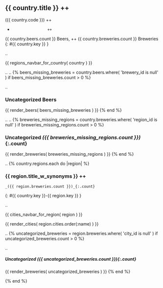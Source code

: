 ## {{ country.title }}   ++
   ({{ country.code }})  ++
   -                     ++
   {{ country.beers.count }} Beers, ++
   {{ country.breweries.count }} Breweries
   {: #{{ country.key }} }

 .. <!-- add intra-page links for regions here -->
 <!-- change to navbar_regions_for_country ?? -->
 {{ regions_navbar_for_country( country ) }}

 .. <!-- list beers w/o (missing) breweries -->
 .. <!-- todo/fix: change name to uncategorized_beers -->
{% beers_missing_breweries = country.beers.where( 'brewery_id is null' )
   if beers_missing_breweries.count > 0
 %}

.. <!-- todo/fix: style as red!!! - use uncategorized beers id ?? -->
 
### Uncategorized Beers

  {{ render_beers( beers_missing_breweries ) }}
{% end %}

  .. <!-- list breweries w/o (missing) region -->
  .. <!-- todo/fix: change name to uncategorized_breweries -->
{% breweries_missing_regions = country.breweries.where( 'region_id is null' )
   if breweries_missing_regions.count > 0
 %}

### Uncategorized _({{ breweries_missing_regions.count }})_{:.count}

  {{ render_breweries( breweries_missing_regions ) }}
{% end %}


  .. <!-- list regions w/ breweries -->
{% country.regions.each do |region| %}

### {{ region.title_w_synonyms }}  ++
    _({{ region.breweries.count }})_{:.count}
{: #{{ country.key }}-{{ region.key }} }

 .. <!-- add intra-page cities for regions links here -->
 <!-- change to navbar_cities_for_region( region ) ??? -->
 {{ cities_navbar_for_region( region ) }}


 {{ render_cities( region.cities.order(:name) ) }}


.. <!-- list uncategorized breweries e.g. w/o (missing) city -->
{% uncategorized_breweries = region.breweries.where( 'city_id is null' )
   if uncategorized_breweries.count > 0
 %}

.. <!-- fix: use count helper -->
##### Uncategorized _({{ uncategorized_breweries.count }})_{:.count}

  {{ render_breweries( uncategorized_breweries ) }}
{% end %}


{% end %} <!-- each region -->
